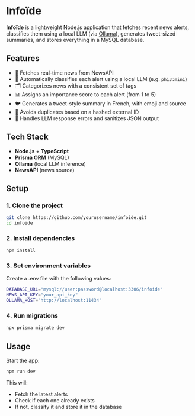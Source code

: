 # Infoïde

**Infoïde** is a lightweight Node.js application that fetches recent news alerts, classifies them using a local LLM (via [Ollama](https://ollama.com)), generates tweet-sized summaries, and stores everything in a MySQL database.

## Features

- 🔎 Fetches real-time news from NewsAPI
- 🧠 Automatically classifies each alert using a local LLM (e.g. `phi3:mini`)
- 🗂 Categorizes news with a consistent set of tags
- 📊 Assigns an importance score to each alert (from 1 to 5)
- 🐦 Generates a tweet-style summary in French, with emoji and source
- 💾 Avoids duplicates based on a hashed external ID
- 🧼 Handles LLM response errors and sanitizes JSON output

## Tech Stack

- **Node.js** + **TypeScript**
- **Prisma ORM** (MySQL)
- **Ollama** (local LLM inference)
- **NewsAPI** (news source)

## Setup

### 1. Clone the project

```bash
git clone https://github.com/yourusername/infoide.git
cd infoide
```
### 2. Install dependencies
```bash
npm install
```
### 3. Set environment variables
Create a .env file with the following values:
```bash
DATABASE_URL="mysql://user:password@localhost:3306/infoide"
NEWS_API_KEY="your_api_key"
OLLAMA_HOST="http://localhost:11434"
```
### 4. Run migrations
```bash
npx prisma migrate dev

```
## Usage
Start the app:

```bash
npm run dev
```
This will:
- Fetch the latest alerts
- Check if each one already exists
- If not, classify it and store it in the database